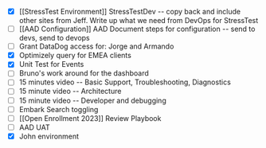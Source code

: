 - [x] [[StressTest Environment]] StressTestDev -- copy back and include other sites from Jeff. Write up what we need from DevOps for StressTest
- [ ] [[AAD Configuration]] AAD Document steps for configuration --  send to devs, send to devops
- [ ] Grant DataDog access for: Jorge and Armando
- [x] Optimizely query for EMEA clients
- [x] Unit Test for Events 
- [ ] Bruno's work around for the dashboard
- [ ] 15 minutes video -- Basic Support, Troubleshooting, Diagnostics
- [ ] 15 minute video -- Architecture
- [ ] 15 minute video -- Developer and debugging
- [ ] Embark Search toggling
- [ ] [[Open Enrollment 2023]] Review Playbook
- [ ] AAD UAT
- [x] John environment